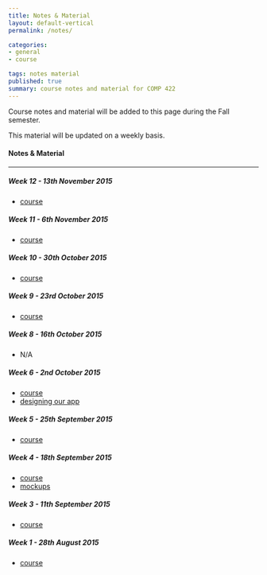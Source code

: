 ```yaml
---
title: Notes & Material
layout: default-vertical
permalink: /notes/

categories:
- general
- course

tags: notes material
published: true
summary: course notes and material for COMP 422
---
```


Course notes and material will be added to this page during the Fall semester.

This material will be updated on a weekly basis.

#### Notes & Material

***

##### Week 12 - 13th November 2015

  * [course](/assets/docs/Comp422-week12.pdf)

##### Week 11 - 6th November 2015

  * [course](/assets/docs/Comp422-week11.pdf)

##### Week 10 - 30th October 2015

  * [course](/assets/docs/Comp422-week10.pdf)

##### Week 9 - 23rd October 2015

  * [course](/assets/docs/Comp422-week9.pdf)

##### Week 8 - 16th October 2015

  * N/A

##### Week 6 - 2nd October 2015

  * [course](/assets/docs/Comp422-week6.pdf)
  * [designing our app](/assets/docs/design-our-app.pdf)

##### Week 5 - 25th September 2015

  * [course](/assets/docs/Comp422-week5.pdf)

##### Week 4 - 18th September 2015

  * [course](/assets/docs/Comp422-week4.pdf)
  * [mockups](/assets/docs/comp422-mockups.pdf)

##### Week 3 - 11th September 2015

  * [course](/assets/docs/Comp422-week3.pdf)

##### Week 1 - 28th August 2015

  * [course](/assets/docs/Comp422-week1.pdf)

